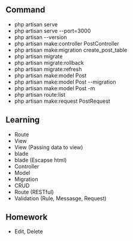 ## Command

- php artisan serve
- php artisan serve --port=3000
- php artisan --version
- php artisan make:controller PostController
- php artisan make:migration create_post_table
- php artisan migrate
- php artisan migrate:rollback
- php artisan migrate:refresh
- php artisan make:model Post
- php artisan make:model Post --migration
- php artisan make:model Post -m
- php artisan route:list
- php artisan make:request PostRequest

## Learning

- Route
- View
- View (Passing data to view)
- blade
- blade (Escapse html)
- Controller
- Model
- Migration
- CRUD
- Route (RESTful)
- Validation (Rule, Messasge, Request)

## Homework

- Edit, Delete